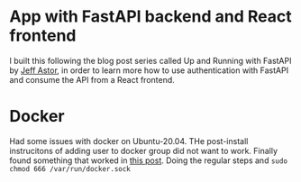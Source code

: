 # App with FastAPI backend and React frontend

I built this following the blog post series called Up and Running with FastAPI by [Jeff Astor](https://www.jeffastor.com/blog/up-and-running-with-fastapi-and-docker), in order to learn more how to use authentication with FastAPI and consume the API from a React frontend.


# Docker

Had some issues with docker on Ubuntu-20.04. THe post-install instrucitons of adding user to docker group did not want to work. Finally found something that worked in [this post](https://www.digitalocean.com/community/questions/how-to-fix-docker-got-permission-denied-while-trying-to-connect-to-the-docker-daemon-socket). Doing the regular steps and `sudo chmod 666 /var/run/docker.sock`